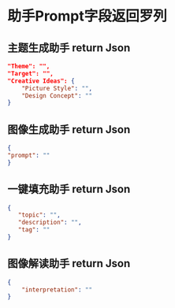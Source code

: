 # 助手Prompt字段返回罗列

## 主题生成助手 return Json 

```json
"Theme": "",
"Target": "",
"Creative Ideas": {
    "Picture Style": "",
    "Design Concept": ""
}
```

## 图像生成助手 return Json

```json
{
"prompt": ""
}

```

## 一键填充助手 return Json

```json
{
   "topic": "",
   "description": "",
   "tag": ""
}
```

## 图像解读助手 return Json

```json
{
	"interpretation": ""
}
```

